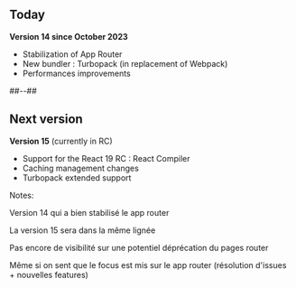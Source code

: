 <!-- .slide: class=" two-column" -->

## Today

**Version 14 since October 2023**

- Stabilization of App Router
- New bundler : Turbopack (in replacement of Webpack)
- Performances improvements

##--##

<div>

## Next version

**Version 15** (currently in RC)

- Support for the React 19 RC : React Compiler
- Caching management changes
- Turbopack extended support

</div>
<!-- .element: class="fragment" data-fragment-index="1"-->

Notes:

Version 14 qui a bien stabilisé le app router

La version 15 sera dans la même lignée

Pas encore de visibilité sur une potentiel déprécation du pages router

Même si on sent que le focus est mis sur le app router (résolution d'issues + nouvelles features)
